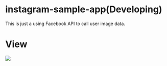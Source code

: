 # instagram-sample-app(Developing)

This is just a using Facebook API to call user image data.


# View

<img src="https://gfycat.com/matureunripeiaerismetalmark.gif"/>
